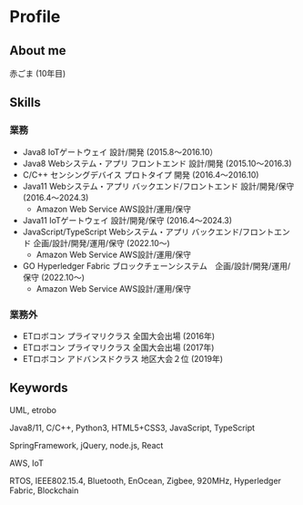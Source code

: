 # Profile

## About me
赤ごま (10年目)

## Skills

### 業務
- Java8 IoTゲートウェイ 設計/開発 (2015.8〜2016.10）
- Java8 Webシステム・アプリ フロントエンド 設計/開発 (2015.10〜2016.3)
- C/C++ センシングデバイス プロトタイプ 開発 (2016.4〜2016.10)
- Java11 Webシステム・アプリ バックエンド/フロントエンド 設計/開発/保守 (2016.4〜2024.3)
  - Amazon Web Service AWS設計/運用/保守
- Java11 IoTゲートウェイ 設計/開発/保守 (2016.4〜2024.3)
- JavaScript/TypeScript Webシステム・アプリ バックエンド/フロントエンド 企画/設計/開発/運用/保守 (2022.10〜)
  - Amazon Web Service AWS設計/運用/保守
- GO Hyperledger Fabric ブロックチェーンシステム　企画/設計/開発/運用/保守 (2022.10〜)
  - Amazon Web Service AWS設計/運用/保守

### 業務外
- ETロボコン プライマリクラス 全国大会出場 (2016年)
- ETロボコン プライマリクラス 全国大会出場 (2017年)
- ETロボコン アドバンスドクラス 地区大会２位 (2019年)

## Keywords
UML, etrobo

Java8/11, C/C++, Python3, HTML5+CSS3, JavaScript, TypeScript

SpringFramework, jQuery, node.js, React

AWS, IoT

RTOS, IEEE802.15.4, Bluetooth, EnOcean, Zigbee, 920MHz, Hyperledger Fabric, Blockchain

<!---
akagoma/akagoma is a ✨ special ✨ repository because its `README.md` (this file) appears on your GitHub profile.
You can click the Preview link to take a look at your changes.
--->

